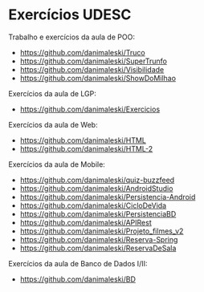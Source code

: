 # Exercícios UDESC

Trabalho e exercícios da aula de POO: 
  - https://github.com/danimaleski/Truco 
  - https://github.com/danimaleski/SuperTrunfo
  - https://github.com/danimaleski/Visibilidade
  - https://github.com/danimaleski/ShowDoMilhao

Exercícios da aula de LGP:
  - https://github.com/danimaleski/Exercicios

Exercícios da aula de Web: 
  - https://github.com/danimaleski/HTML
  - https://github.com/danimaleski/HTML-2


Exercícios da aula de Mobile:
  - https://github.com/danimaleski/quiz-buzzfeed
  - https://github.com/danimaleski/AndroidStudio
  - https://github.com/danimaleski/Persistencia-Android
  - https://github.com/danimaleski/CicloDeVida
  - https://github.com/danimaleski/PersistenciaBD
  - https://github.com/danimaleski/APIRest
  - https://github.com/danimaleski/Projeto_filmes_v2
  - https://github.com/danimaleski/Reserva-Spring
  - https://github.com/danimaleski/ReservaDeSala

Exercícios da aula de Banco de Dados I/II:
  - https://github.com/danimaleski/BD

